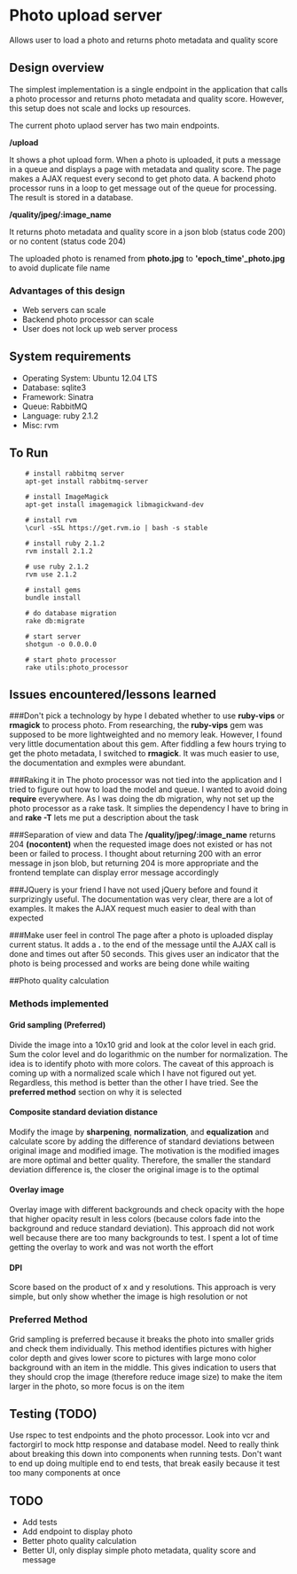 # Photo upload server

Allows user to load a photo and returns photo metadata and quality score

## Design overview
The simplest implementation is a single endpoint in the application that calls a photo processor and returns photo metadata and quality score.  However, this setup does not scale and locks up resources.

The current photo uplaod server has two main endpoints.

**/upload**

 It shows a phot upload form.  When a photo is uploaded, it puts a message in a queue and displays a page with metadata and quality score.  The page makes a AJAX request every second to get photo data.  A backend photo processor runs in a loop to get message out of the queue for processing.  The result is stored in a database.

**/quality/jpeg/:image_name**

It returns photo metadata and quality score in a json blob (status code 200) or no content (status code 204)

The uploaded photo is renamed from **photo.jpg** to **'epoch_time'_photo.jpg** to avoid duplicate file name

### Advantages of this design
- Web servers can scale
- Backend photo processor can scale
- User does not lock up web server process

## System requirements
* Operating System: Ubuntu 12.04 LTS
* Database: sqlite3
* Framework: Sinatra
* Queue: RabbitMQ
* Language: ruby 2.1.2
* Misc: rvm

## To Run

        # install rabbitmq server
        apt-get install rabbitmq-server

        # install ImageMagick
        apt-get install imagemagick libmagickwand-dev

        # install rvm
        \curl -sSL https://get.rvm.io | bash -s stable

        # install ruby 2.1.2
        rvm install 2.1.2

        # use ruby 2.1.2
        rvm use 2.1.2

        # install gems
        bundle install

        # do database migration
        rake db:migrate

        # start server
        shotgun -o 0.0.0.0

        # start photo processor
        rake utils:photo_processor

## Issues encountered/lessons learned
###Don't pick a technology by hype
I debated whether to use **ruby-vips** or **rmagick** to process photo.  From researching, the **ruby-vips** gem was supposed to be more lightweighted and no memory leak.  However, I found very little documentation about this gem.  After fiddling a few hours trying to get the photo metadata, I switched to **rmagick**.  It was much easier to use, the documentation and exmples were abundant.

###Raking it in
The photo processor was not tied into the application and I tried to figure out how to load the model and queue.  I wanted to avoid doing **require** everywhere.  As I was doing the db migration, why not set up the photo processor as a rake task.  It simplies the dependency I have to bring in and **rake -T** lets me put a description about the task

###Separation of view and data
The **/quality/jpeg/:image_name** returns 204 **(nocontent)** when the requested image does not existed or has not been or failed to process.  I thought about returning 200 with an error message in json blob, but returning 204 is more appropriate and the frontend template can display error message accordingly

###JQuery is your friend
I have not used jQuery before and found it surprizingly useful.  The documentation was very clear, there are a lot of examples.  It makes the AJAX request much easier to deal with than expected

###Make user feel in control
The page after a photo is uploaded display current status.  It adds a **.** to the end of the message until the AJAX call is done and times out after 50 seconds.  This gives user an indicator that the photo is being processed and works are being done while waiting

##Photo quality calculation
### Methods implemented
#### Grid sampling (Preferred)
Divide the image into a 10x10 grid and look at the color level in each grid.  Sum the color level and do logarithmic on the number for normalization.  The idea is to identify photo with more colors.  The caveat of this approach is coming up with a normalized scale which I have not figured out yet.  Regardless, this method is better than the other I have tried.  See the **preferred method** section on why it is selected

#### Composite standard deviation distance
Modify the image by **sharpening**, **normalization**, and **equalization** and calculate score by adding the difference of standard deviations between original image and modified image.  The motivation is the modified images are more optimal and better quality.  Therefore, the smaller the standard deviation difference is, the closer the original image is to the optimal

#### Overlay image
Overlay image with different backgrounds and check opacity with the hope that higher opacity result in less colors (because colors fade into the background and reduce standard deviation).  This approach did not work well because there are too many backgrounds to test.  I spent a lot of time getting the overlay to work and was not worth the effort

#### DPI
Score based on the product of x and y resolutions.  This approach is very simple, but only show whether the image is high resolution or not

### Preferred Method
Grid sampling is preferred because it breaks the photo into smaller grids and check them individually.  This method identifies pictures with higher color depth and gives lower score to pictures with large mono color background with an item in the middle.  This gives indication to users that they should crop the image (therefore reduce image size) to make the item larger in the photo, so more focus is on the item

## Testing (TODO)
Use rspec to test endpoints and the photo processor.  Look into vcr and factorgirl to mock http response and database model.  Need to really think about breaking this down into components when running tests.  Don't want to end up doing multiple end to end tests, that break easily because it test too many components at once

## TODO
* Add tests
* Add endpoint to display photo
* Better photo quality calculation
* Better UI, only display simple photo metadata, quality score and message

